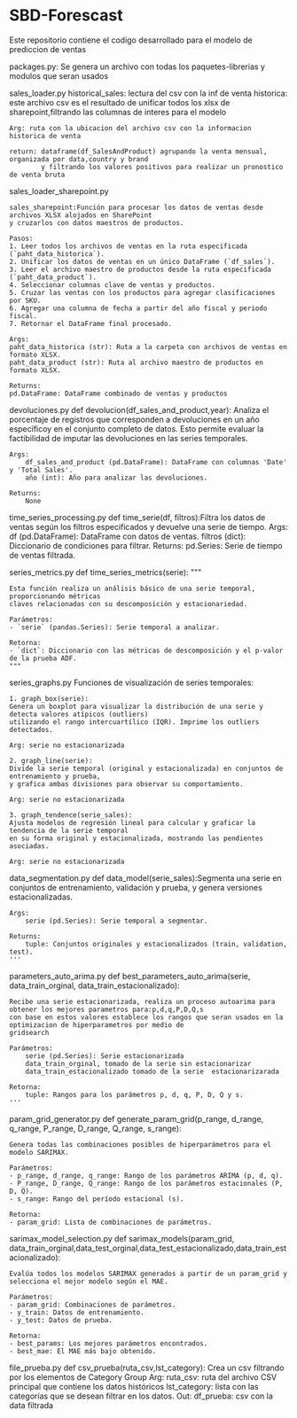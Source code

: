 # SBD-Forescast
Este repositorio contiene el codigo desarrollado para el modelo de prediccion de ventas

packages.py: Se genera un archivo con todas los paquetes-librerias y modulos que seran usados

sales_loader.py
    historical_sales:  lectura del csv con la inf de venta historica:  este archivo csv es el resultado de unificar        todos  los xlsx de sharepoint,filtrando las columnas de interes para el modelo
    
    Arg: ruta con la ubicacion del archivo csv con la informacion historica de venta
    
    return: dataframe(df_SalesAndProduct) agrupando la venta mensual, organizada por data,country y brand
            y filtrando los valores positivos para realizar un pronostico de venta bruta
    
sales_loader_sharepoint.py

    sales_sharepoint:Función para procesar los datos de ventas desde archivos XLSX alojados en SharePoint 
    y cruzarlos con datos maestros de productos.

    Pasos:
    1. Leer todos los archivos de ventas en la ruta especificada (`paht_data_historica`).
    2. Unificar los datos de ventas en un único DataFrame (`df_sales`).
    3. Leer el archivo maestro de productos desde la ruta especificada (`paht_data_product`).
    4. Seleccionar columnas clave de ventas y productos.
    5. Cruzar las ventas con los productos para agregar clasificaciones por SKU.
    6. Agregar una columna de fecha a partir del año fiscal y periodo fiscal.
    7. Retornar el DataFrame final procesado.

    Args:
    paht_data_historica (str): Ruta a la carpeta con archivos de ventas en formato XLSX.
    paht_data_product (str): Ruta al archivo maestro de productos en formato XLSX.

    Returns:
    pd.DataFrame: DataFrame combinado de ventas y productos

devoluciones.py
    def devolucion(df_sales_and_product,year): Analiza el porcentaje de registros que corresponden a devoluciones en un año específicoy en el conjunto completo de datos. Esto permite evaluar la factibilidad de imputar
    las devoluciones en las series temporales.

    Args:
        df_sales_and_product (pd.DataFrame): DataFrame con columnas 'Date' y 'Total Sales'.
        año (int): Año para analizar las devoluciones.

    Returns:
        None

time_series_processing.py
    def time_serie(df, filtros):Filtra los datos de ventas según los filtros especificados y devuelve una serie de tiempo.
    Args:
        df (pd.DataFrame): DataFrame con datos de ventas.
        filtros (dict): Diccionario de condiciones para filtrar.
    Returns:
        pd.Series: Serie de tiempo de ventas filtrada.
    
series_metrics.py
    def time_series_metrics(serie):
    """

    Esta función realiza un análisis básico de una serie temporal, proporcionando métricas
    claves relacionadas con su descomposición y estacionariedad.

    Parámetros:
    - `serie` (pandas.Series): Serie temporal a analizar.

    Retorna:
    - `dict`: Diccionario con las métricas de descomposición y el p-valor de la prueba ADF.
    """

series_graphs.py
    Funciones de visualización de series temporales:

    1. graph_box(serie): 
    Genera un boxplot para visualizar la distribución de una serie y detecta valores atípicos (outliers) 
    utilizando el rango intercuartílico (IQR). Imprime los outliers detectados.

    Arg: serie no estacionarizada

    2. graph_line(serie): 
    Divide la serie temporal (original y estacionalizada) en conjuntos de entrenamiento y prueba, 
    y grafica ambas divisiones para observar su comportamiento.

    Arg: serie no estacionarizada

    3. graph_tendence(serie_sales): 
    Ajusta modelos de regresión lineal para calcular y graficar la tendencia de la serie temporal 
    en su forma original y estacionalizada, mostrando las pendientes asociadas.

    Arg: serie no estacionarizada

data_segmentation.py
    def data_model(serie_sales):Segmenta una serie en conjuntos de entrenamiento, validación y prueba, y genera versiones estacionalizadas.

    Args: 
        serie (pd.Series): Serie temporal a segmentar.
    
    Returns:
        tuple: Conjuntos originales y estacionalizados (train, validation, test).
    '''

parameters_auto_arima.py
    def best_parameters_auto_arima(serie,
                              data_train_orginal, data_train_estacionalizado):
    
    
    Recibe una serie estacionarizada, realiza un proceso autoarima para obtener los mejores parametros para:p,d,q,P,D,Q,s
    con base en estos valores establece los rangos que seran usados en la optimizacion de hiperparametros por medio de 
    gridsearch

    Parámetros:
        serie (pd.Series): Serie estacionarizada 
        data_train_orginal, tomado de la serie sin estacionarizar
        data_train_estacionalizado tomado de la serie  estacionarizarada

    Retorna:
        tuple: Rangos para los parámetros p, d, q, P, D, Q y s.
    '''

param_grid_generator.py
    def generate_param_grid(p_range, d_range, q_range, P_range, D_range, Q_range, s_range):

    Genera todas las combinaciones posibles de hiperparámetros para el modelo SARIMAX.
    
    Parámetros:
    - p_range, d_range, q_range: Rango de los parámetros ARIMA (p, d, q).
    - P_range, D_range, Q_range: Rango de los parámetros estacionales (P, D, Q).
    - s_range: Rango del período estacional (s).
    
    Retorna:
    - param_grid: Lista de combinaciones de parámetros.

sarimax_model_selection.py
    def sarimax_models(param_grid, data_train_orginal,data_test_orginal,data_test_estacionalizado,data_train_estacionalizado):

    Evalúa todos los modelos SARIMAX generados a partir de un param_grid y selecciona el mejor modelo según el MAE.
    
    Parámetros:
    - param_grid: Combinaciones de parámetros.
    - y_train: Datos de entrenamiento.
    - y_test: Datos de prueba.
    
    Retorna:
    - best_params: Los mejores parámetros encontrados.
    - best_mae: El MAE más bajo obtenido.
  
  file_prueba.py
    def csv_prueba(ruta_csv,lst_category):
        Crea un csv filtrando por los elementos de Category Group
    Arg: ruta_csv: ruta del archivo CSV principal que contiene los datos históricos
         lst_category: lista con las categorías que se desean filtrar en los datos.
    Out: df_prueba: csv con la data filtrada
    

